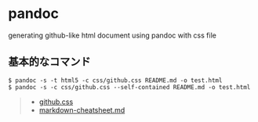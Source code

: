 # pandoc

generating github-like html document using pandoc with css file

## 基本的なコマンド

```
$ pandoc -s -t html5 -c css/github.css README.md -o test.html
$ pandoc -s -c css/github.css --self-contained README.md -o test.html
```

> - [github.css](https://gist.github.com/griffin-stewie/9755783)
> - [markdown-cheatsheet.md](https://gist.github.com/mignonstyle/083c9e1651d7734f84c99b8cf49d57fa#file-markdown-cheatsheet-md)
